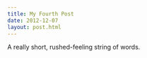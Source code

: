 ```yaml
---
title: My Fourth Post
date: 2012-12-07
layout: post.html
---
```


A really short, rushed-feeling string of words.